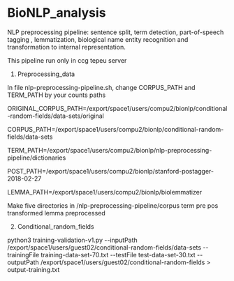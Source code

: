 # BioNLP_analysis

NLP preprocessing pipeline: sentence split, term detection, part-of-speech tagging , lemmatization, biological name entity recognition and transformation to internal representation.

This pipeline run only in ccg tepeu server

1. Preprocessing_data

In file nlp-preprocessing-pipeline.sh, change CORPUS_PATH and TERM_PATH by your counts paths 

ORIGINAL_CORPUS_PATH=/export/space1/users/compu2/bionlp/conditional-random-fields/data-sets/original

CORPUS_PATH=/export/space1/users/compu2/bionlp/conditional-random-fields/data-sets

TERM_PATH=/export/space1/users/compu2/bionlp/nlp-preprocessing-pipeline/dictionaries

POST_PATH=/export/space1/users/compu2/bionlp/stanford-postagger-2018-02-27

LEMMA_PATH=/export/space1/users/compu2/bionlp/biolemmatizer

Make five directories in /nlp-preprocessing-pipeline/corpus
term pre pos transformed lemma preprocessed 

2. Conditional_random_fields

python3 training-validation-v1.py --inputPath /export/space1/users/guest02/conditional-random-fields/data-sets --trainingFile training-data-set-70.txt --testFile test-data-set-30.txt --outputPath /export/space1/users/guest02/conditional-random-fields > output-training.txt 
